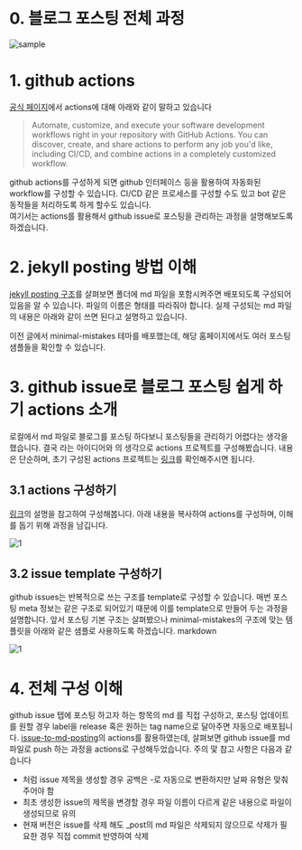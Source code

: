 

# 0. 블로그 포스팅 전체 과정
![sample](https://user-images.githubusercontent.com/6061207/192129798-5c5e9857-9ca6-4d3e-a53d-576b15a9a085.gif)

# 1. github actions
[공식 페이지](https://docs.github.com/en/actions)에서 actions에 대해 아래와 같이 말하고 있습니다
> Automate, customize, and execute your software development workflows right in your repository with GitHub Actions. You can discover, create, and share actions to perform any job you'd like, including CI/CD, and combine actions in a completely customized workflow.

github actions를 구성하게 되면 github 인터페이스 등을 활용하여 자동화된 workflow를 구성할 수 있습니다. CI/CD 같은 프로세스를 구성할 수도 있고 bot 같은 동작들을 처리하도록 하게 할수도 있습니다.  
여기서는 actions를 활용해서 github issue로 포스팅을 관리하는 과정을 설명해보도록 하겠습니다.

# 2. jekyll posting 방법 이해
[jekyll posting 구조](https://jekyllrb.com/docs/posts/)를 살펴보면  폴더에 md 파일을 포함시켜주면 배포되도록 구성되어 있음을 알 수 있습니다.
파일의 이름은  형태를 따라줘야 합니다.
실제 구성되는 md 파일의 내용은 아래와 같이 쓰면 된다고 설명하고 있습니다.

이전 글에서 minimal-mistakes 테마를 배포했는데, 해당 홈페이지에서도 여러 포스팅 샘플들을 확인할 수 있습니다.

# 3. github issue로 블로그 포스팅 쉽게 하기 actions 소개
로컬에서 md 파일로 블로그를 포스팅 하다보니 포스팅들을 관리하기 어렵다는 생각을 했습니다.
결국  라는 아이디어와  의 생각으로 actions 프로젝트를 구성해봤습니다.
내용은 단순하며, 초기 구성된 actions 프로젝트는 [링크](https://github.com/0leaf/issue-to-md-posting)를 확인해주시면 됩니다.

## 3.1 actions 구성하기
[링크](https://github.com/0leaf/issue-to-md-posting)의 설명을 참고하여 구성해봅니다.
아래 내용을 복사하여 actions를 구성하며, 이해를 돕기 위해 과정을 남깁니다.

![1](https://user-images.githubusercontent.com/6061207/192130181-a43073dd-88d3-4b4c-beb5-99c1d892971d.gif)


## 3.2 issue template 구성하기
github issues는 반복적으로 쓰는 구조를 template로 구성할 수 있습니다. 매번 포스팅 meta 정보는 같은 구조로 되어있기 때문에 이를 template으로 만들어 두는 과정을 설명합니다.
앞서 포스팅 기본 구조는 살펴봤으나 minimal-mistakes의 구조에 맞는 템플릿을 아래와 같은 샘플로 사용하도록 하겠습니다.
markdown


![1](https://user-images.githubusercontent.com/6061207/192130593-e56ea73b-5e93-472a-809d-a0ab0a4e4c02.gif)

# 4. 전체 구성 이해
github issue 탭에 포스팅 하고자 하는 항목의 md 를 직접 구성하고, 포스팅 업데이트를 원할 경우 label을 release 혹은 원하는 tag name으로 달아주면 자동으로 배포됩니다.
[issue-to-md-posting](https://github.com/0leaf/issue-to-md-posting)의 actions를 활용하였는데, 살펴보면 github issue를 md 파일로 push 하는 과정을 actions로 구성해두었습니다. 
주의 맟 참고 사항은 다음과 같습니다
-  처럼 issue 제목을 생성할 경우 공백은 -로 자동으로 변환하지만 날짜 유형은 맞춰주어야 함
- 최초 생성한 issue의 제목을 변경할 경우 파일 이름이 다르게 같은 내용으로 파일이 생성되므로 유의
- 현재 버전은 issue를 삭제 해도 _post의 md 파일은 삭제되지 않으므로 삭제가 필요한 경우 직접 commit 반영하여 삭제 



